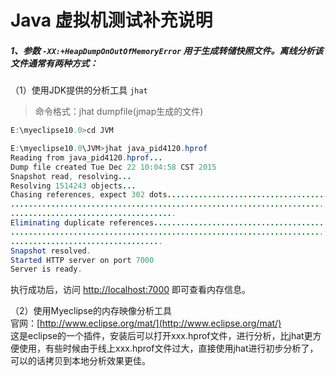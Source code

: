 # Java 虚拟机测试补充说明

##### 1、参数 `-XX:+HeapDumpOnOutOfMemoryError` 用于生成转储快照文件。离线分析该文件通常有两种方式：
（1）使用JDK提供的分析工具 `jhat`
> 命令格式：jhat dumpfile(jmap生成的文件)

```Java
E:\myeclipse10.0>cd JVM

E:\myeclipse10.0\JVM>jhat java_pid4120.hprof
Reading from java_pid4120.hprof...
Dump file created Tue Dec 22 10:04:58 CST 2015
Snapshot read, resolving...
Resolving 1514243 objects...
Chasing references, expect 302 dots....................................
.......................................................................
.....................................
Eliminating duplicate references.......................................
.......................................................................
..................................
Snapshot resolved.
Started HTTP server on port 7000
Server is ready.
```

执行成功后，访问 [http://localhost:7000](http://localhost:7000) 即可查看内存信息。

（2）使用Myeclipse的内存映像分析工具</br>
  官网：[http://www.eclipse.org/mat/](http://www.eclipse.org/mat/)</br>
  这是eclipse的一个插件，安装后可以打开xxx.hprof文件，进行分析，比jhat更方便使用，有些时候由于线上xxx.hprof文件过大，直接使用jhat进行初步分析了，可以的话拷贝到本地分析效果更佳。
